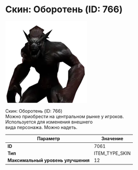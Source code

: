 # Скин: Оборотень (ID: 766)

![Item Image](../img/7061.webp?raw=true)

Скин: Оборотень (ID: 766)<br>Можно приобрести на центральном рынке у игроков.<br>Используется для изменения внешнего<br>вида персонажа. Можно надеть.


| Параметр | Значение |
|----------|----------|
| **ID** | 7061 |
| **Тип** | ITEM_TYPE_SKIN |
| **Максимальный уровень улучшения** | 12 |

